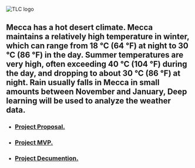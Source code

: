 

![TLC logo](https://www.socratesperezmd.com/wp-content/uploads/2019/09/Depositphotos_61868743_s-2019.jpg)

Mecca has a hot desert climate. Mecca maintains a relatively high temperature in winter, which can range from 18 °C (64 °F) at night to 30 °C (86 °F) in the day. Summer temperatures are very high, often exceeding 40 °C (104 °F) during the day, and dropping to about 30 °C (86 °F) at night. Rain usually falls in Mecca in small amounts between November and January, Deep learning will be used to analyze the weather data.
 ---
 
 - ### [Project Proposal.](https://github.com/REHAB199/Saudi-Arabia-Weather-Deep-learning/blob/main/Documents/Proposal.md)
 - ### [Project MVP.](https://github.com/REHAB199/Saudi-Arabia-Weather-Deep-learning/blob/main/Documents/MVP.md)
 - ### [Project Decumention.]()
